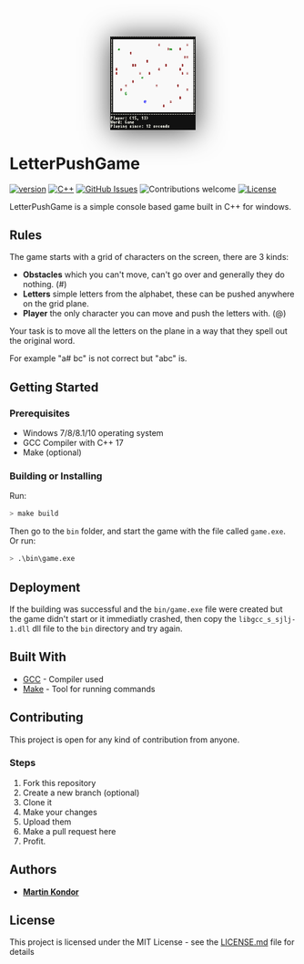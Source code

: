<p align="center">
    <img src="docs/images/readme.png" width="150" style="box-shadow: 1px 2px 50px rgb(70, 70, 70);">
</p>

# LetterPushGame
[![version](https://img.shields.io/badge/version-v0.9-red.svg)](https://github.com/MartinKondor/LetterPushGame)
[![C++](https://img.shields.io/badge/C++-17-blue.svg)](https://github.com/MartinKondor/LetterPushGame)
[![GitHub Issues](https://img.shields.io/github/issues/MartinKondor/LetterPushGame.svg)](https://github.com/MartinKondor/LetterPushGame/issues)
![Contributions welcome](https://img.shields.io/badge/contributions-welcome-orange.svg)
[![License](https://img.shields.io/badge/license-MIT-blue.svg)](https://opensource.org/licenses/MIT)

LetterPushGame is a simple console based game built in C++ for windows.

## Rules

The game starts with a grid of characters on the screen, there are 3 kinds:

- **Obstacles** which you can't move, can't go over and generally they do nothing. (#)
- **Letters** simple letters from the alphabet, these can be pushed anywhere on the grid plane.
- **Player** the only character you can move and push the letters with. (@)

Your task is to move all the letters on the plane in a way that they spell out the original word.

For example "a# bc" is not correct but "abc" is.

## Getting Started

### Prerequisites

* Windows 7/8/8.1/10 operating system
* GCC Compiler with C++ 17
* Make (optional)

### Building or Installing

Run:
```bash
> make build
```

Then go to the `bin` folder, and start the game with the file called `game.exe`. Or run:

```bash
> .\bin\game.exe
```

## Deployment

If the building was successful and the `bin/game.exe` file were created but the game didn't start or it immediatly crashed, then copy the `libgcc_s_sjlj-1.dll` dll file to the `bin` directory and try again.

## Built With

* [GCC](https://gcc.gnu.org/) - Compiler used
* [Make](https://www.gnu.org/software/make/) - Tool for running commands

## Contributing

This project is open for any kind of contribution from anyone.

### Steps

1. Fork this repository
2. Create a new branch (optional)
3. Clone it
4. Make your changes
5. Upload them
6. Make a pull request here
7. Profit.

## Authors

* **[Martin Kondor](https://github.com/MartinKondor)**

## License

This project is licensed under the MIT License - see the [LICENSE.md](LICENSE.md) file for details

